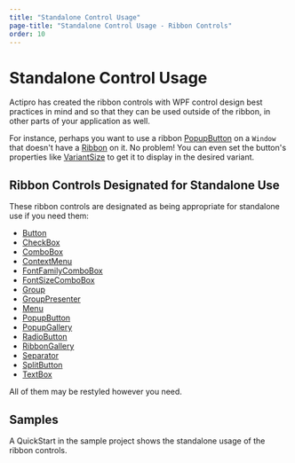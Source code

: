 ```yaml
---
title: "Standalone Control Usage"
page-title: "Standalone Control Usage - Ribbon Controls"
order: 10
---
```

# Standalone Control Usage

Actipro has created the ribbon controls with WPF control design best practices in mind and so that they can be used outside of the ribbon, in other parts of your application as well.

For instance, perhaps you want to use a ribbon [PopupButton](interactive/popupbutton.md) on a `Window` that doesn't have a [Ribbon](xref:ActiproSoftware.Windows.Controls.Ribbon.Ribbon) on it.  No problem!  You can even set the button's properties like [VariantSize](xref:ActiproSoftware.Windows.Controls.Ribbon.Controls.Primitives.ControlBase.VariantSize) to get it to display in the desired variant.

## Ribbon Controls Designated for Standalone Use

These ribbon controls are designated as being appropriate for standalone use if you need them:

- [Button](interactive/button.md)
- [CheckBox](interactive/checkbox.md)
- [ComboBox](interactive/combobox.md)
- [ContextMenu](miscellaneous/contextmenu.md)
- [FontFamilyComboBox](interactive/fontfamilycombobox.md)
- [FontSizeComboBox](interactive/fontsizecombobox.md)
- [Group](miscellaneous/group.md)
- [GroupPresenter](xref:ActiproSoftware.Windows.Controls.Ribbon.Controls.Primitives.GroupPresenter)
- [Menu](miscellaneous/menu.md)
- [PopupButton](interactive/popupbutton.md)
- [PopupGallery](interactive/popupgallery.md)
- [RadioButton](interactive/radiobutton.md)
- [RibbonGallery](interactive/ribbongallery.md)
- [Separator](interactive/separator.md)
- [SplitButton](interactive/splitbutton.md)
- [TextBox](interactive/textbox.md)

All of them may be restyled however you need.

## Samples

A QuickStart in the sample project shows the standalone usage of the ribbon controls.
